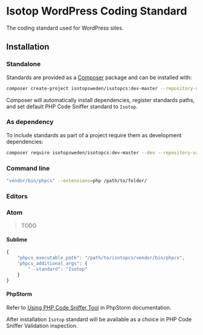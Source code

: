 # Isotop WordPress Coding Standard

The coding standard used for WordPress sites.

## Installation

### Standalone

Standards are provided as a [Composer](http://getcomposer.org) package and can be installed with:

```bash
composer create-project isotopsweden/isotopcs:dev-master --repository-url git@bitbucket.org:isotopsweden/isotopcs.git
```

Composer will automatically install dependencies, register standards paths, and set default PHP Code Sniffer standard to `Isotop`.

### As dependency

To include standards as part of a project require them as development dependencies:

```bash
composer require isotopsweden/isotopcs:dev-master --dev --repository-url git@bitbucket.org:isotopsweden/isotopcs.git
```

### Command line

```bash
"vendor/bin/phpcs" --extensions=php /path/to/folder/
```

### Editors

### Atom

> TODO

#### Sublime

```javascript
{
    "phpcs_executable_path": "/path/to/isotopcs/vendor/bin/phpcs",
    "phpcs_additional_args": {
        "--standard": "Isotop"
    }
}
```

#### PhpStorm

Refer to [Using PHP Code Sniffer Tool](https://www.jetbrains.com/phpstorm/help/using-php-code-sniffer-tool.html) in PhpStorm documentation.

After installation `Isotop` standard will be available as a choice in PHP Code Sniffer Validation inspection.
